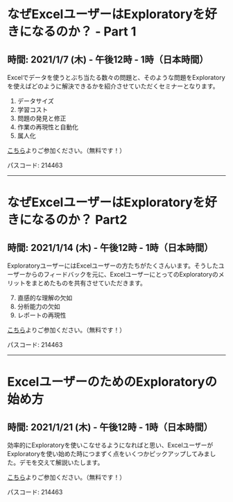 # なぜExcelユーザーはExploratoryを好きになるのか？ - Part 1

## 時間: 2021/1/7 (木) - 午後12時 - 1時（日本時間）

Excelでデータを使うとぶち当たる数々の問題と、そのような問題をExploratoryを使えばどのように解決できるかを紹介させていただくセミナーとなります。

1. データサイズ
2. 学習コスト
3. 問題の発見と修正
4. 作業の再現性と自動化
5. 属人化

[こちら](https://us02web.zoom.us/j/331585134?pwd=VGVyeXBRWjFMT2hESFdhSU45Z2d0dz09)よりご参加ください。（無料です！）

パスコード: 214463

---

# なぜExcelユーザーはExploratoryを好きになるのか？ Part2

## 時間: 2021/1/14 (木) - 午後12時 - 1時（日本時間）

ExploratoryユーザーにはExcelユーザーの方たちがたくさんいます。そうしたユーザーからのフィードバックを元に、ExcelユーザーにとってのExploratoryのメリットをまとめたものを共有させていただきます。

7. 直感的な理解の欠如
8. 分析能力の欠如
9. レポートの再現性

[こちら](https://us02web.zoom.us/j/331585134?pwd=VGVyeXBRWjFMT2hESFdhSU45Z2d0dz09)よりご参加ください。（無料です！）

パスコード: 214463

---

# ExcelユーザーのためのExploratoryの始め方

## 時間: 2021/1/21 (木) - 午後12時 - 1時（日本時間）

効率的にExploratoryを使いこなせるようになればと思い、ExcelユーザーがExploratoryを使い始めた時につまずく点をいくつかピックアップしてみました。デモを交えて解説いたします。

[こちら](https://us02web.zoom.us/j/331585134?pwd=VGVyeXBRWjFMT2hESFdhSU45Z2d0dz09)よりご参加ください。（無料です！）

パスコード: 214463
